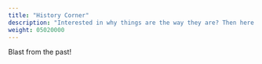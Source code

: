 ```yaml
---
title: "History Corner"
description: "Interested in why things are the way they are? Then here is a bit of history on some things"
weight: 05020000
---
```


Blast from the past!
